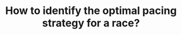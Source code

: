 ---
id: question-023
title: How to identify the optimal pacing strategy for a race?
theme: sports science
theme-sub-category: performance analysis
application: in-game strategy and decision making
task-solver-1: analyse playing strategies
empty: Predict performance
data-question-type: descriptive
continuous-count: continuous_count
data-method-1: clustering
data-method-2: classification
expert-1: Paul Wu
expert-2: Richi Nayak
reference: |
  https://www.tandfonline.com/doi/full/10.1080/02640414.2012.701759
sports: Race
---